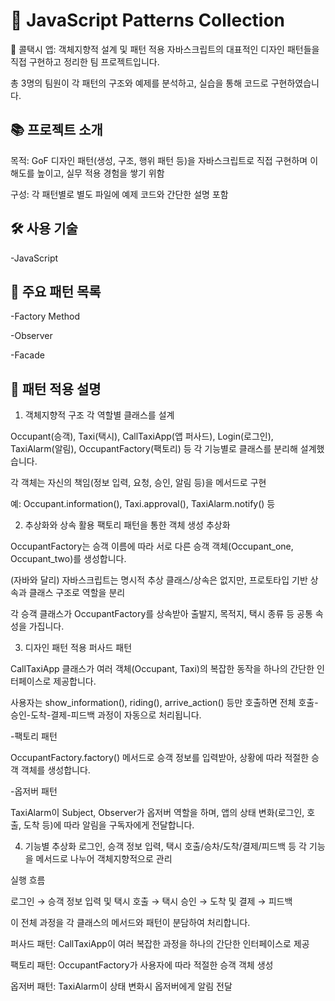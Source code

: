 #  🧩 JavaScript Patterns Collection
🚕 콜택시 앱: 객체지향적 설계 및 패턴 적용
자바스크립트의 대표적인 디자인 패턴들을 직접 구현하고 정리한 팀 프로젝트입니다.

총 3명의 팀원이 각 패턴의 구조와 예제를 분석하고, 실습을 통해 코드로 구현하였습니다.


## 📚 프로젝트 소개
목적: GoF 디자인 패턴(생성, 구조, 행위 패턴 등)을 자바스크립트로 직접 구현하며 이해도를 높이고, 실무 적용 경험을 쌓기 위함

구성: 각 패턴별로 별도 파일에 예제 코드와 간단한 설명 포함


## 🛠️ 사용 기술
-JavaScript


## 📝 주요 패턴 목록
-Factory Method

-Observer

-Facade


## 🚕 패턴 적용 설명
1. 객체지향적 구조
각 역할별 클래스를 설계

Occupant(승객), Taxi(택시), CallTaxiApp(앱 퍼사드), Login(로그인), TaxiAlarm(알림), OccupantFactory(팩토리) 등 각 기능별로 클래스를 분리해 설계했습니다.

각 객체는 자신의 책임(정보 입력, 요청, 승인, 알림 등)을 메서드로 구현

예: Occupant.information(), Taxi.approval(), TaxiAlarm.notify() 등



2. 추상화와 상속 활용
팩토리 패턴을 통한 객체 생성 추상화

OccupantFactory는 승객 이름에 따라 서로 다른 승객 객체(Occupant_one, Occupant_two)를 생성합니다.

(자바와 달리) 자바스크립트는 명시적 추상 클래스/상속은 없지만,
프로토타입 기반 상속과 클래스 구조로 역할을 분리

각 승객 클래스가 OccupantFactory를 상속받아 출발지, 목적지, 택시 종류 등 공통 속성을 가집니다.



3. 디자인 패턴 적용
퍼사드 패턴

CallTaxiApp 클래스가 여러 객체(Occupant, Taxi)의 복잡한 동작을 하나의 간단한 인터페이스로 제공합니다.

사용자는 show_information(), riding(), arrive_action() 등만 호출하면 전체 호출-승인-도착-결제-피드백 과정이 자동으로 처리됩니다.

-팩토리 패턴

OccupantFactory.factory() 메서드로 승객 정보를 입력받아, 상황에 따라 적절한 승객 객체를 생성합니다.

-옵저버 패턴

TaxiAlarm이 Subject, Observer가 옵저버 역할을 하며,
앱의 상태 변화(로그인, 호출, 도착 등)에 따라 알림을 구독자에게 전달합니다.



4. 기능별 추상화
로그인, 승객 정보 입력, 택시 호출/승차/도착/결제/피드백 등
각 기능을 메서드로 나누어 객체지향적으로 관리

실행 흐름

로그인 → 승객 정보 입력 및 택시 호출 → 택시 승인 → 도착 및 결제 → 피드백

이 전체 과정을 각 클래스의 메서드와 패턴이 분담하여 처리합니다.

퍼사드 패턴: CallTaxiApp이 여러 복잡한 과정을 하나의 간단한 인터페이스로 제공

팩토리 패턴: OccupantFactory가 사용자에 따라 적절한 승객 객체 생성

옵저버 패턴: TaxiAlarm이 상태 변화시 옵저버에게 알림 전달
